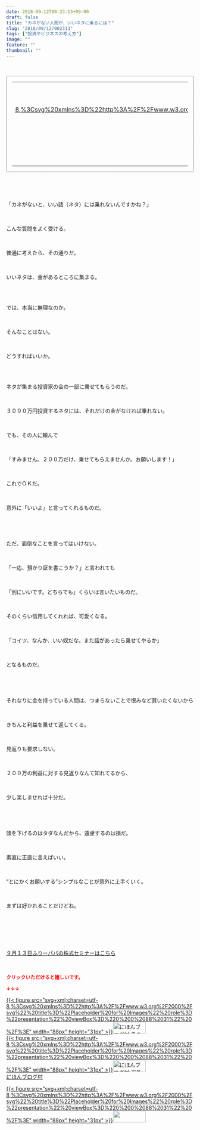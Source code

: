 ```yaml
---
date: 2018-09-12T00:23:13+09:00
draft: false
title: "カネがない人間が、いいネタに乗るには？"
slug: "2018/09/12/002313"
tags: ["投資やビジネスの考え方"]
image: ""
feature: ""
thumbnail: ""
---
```

<p> </p><div contenteditable="false" style="padding: 15px; border-radius: 4px; border: 1px dotted currentColor; border-image: none;"><table border="0" cellpadding="0" cellspacing="0" style="margin: 0px; table-layout: fixed;" width="100%">	<tbody width="100%">		<tr>			<td aligin="center" style="vertical-align: middle;" width="95"><span style="text-align: center; display: block;"><a alt0="AmebaAffiliate" alt1="稼げる人の常識、稼げない人の常識" alt2="Amazon" alt3="https://images-fe.ssl-images-amazon.com/images/I/51Ft8zEBpkL._SL160_.jpg" alt4="1" href="4802110227?SubscriptionId=AKIAJLD6FH2TADXIQKDQ&amp;tag=amebablog-a2371184-22&amp;linkCode=xm2&amp;camp=2025&amp;creative=165953&amp;creativeASIN=4802110227" target="_blank">{{< figure src="svg+xml;charset=utf-8,%3Csvg%20xmlns%3D%22http%3A%2F%2Fwww.w3.org%2F2000%2Fsvg%22%20title%3D%22Placeholder%20for%20Images%22%20role%3D%22presentation%22%20viewBox%3D%220%200%201%201%22%20%2F%3E"  >}}<noscript><img alt="稼げる人の常識、稼げない人の常識" border="0" data-img="affiliate" src="https://images-fe.ssl-images-amazon.com/images/I/51Ft8zEBpkL._SL160_.jpg" style="margin: 0px; vertical-align: middle; max-width: 95px;"></noscript></a></span></td>			<td style="line-height: 1.5; padding-left: 15px; vertical-align: middle;"><a alt0="AmebaAffiliate" alt1="稼げる人の常識、稼げない人の常識" alt2="Amazon" alt3="https://images-fe.ssl-images-amazon.com/images/I/51Ft8zEBpkL._SL160_.jpg" alt4="1" href="4802110227?SubscriptionId=AKIAJLD6FH2TADXIQKDQ&amp;tag=amebablog-a2371184-22&amp;linkCode=xm2&amp;camp=2025&amp;creative=165953&amp;creativeASIN=4802110227" target="_blank">稼げる人の常識、稼げない人の常識</a>			<div style="padding: 3px 0px;">1,200円</div>			<div style="font-size: 0.83em;">Amazon</div></td>		</tr>	</tbody></table></div><p> </p><p> </p><p>「カネがないと、いい話（ネタ）には乗れないんですかね？」</p><p> </p><p>こんな質問をよく受ける。</p><p> </p><p>普通に考えたら、その通りだ。</p><p> </p><p>いいネタは、金があるところに集まる。</p><p> </p><p><br/>では、本当に無理なのか。</p><p> </p><p>そんなことはない。</p><p> </p><p>どうすればいいか。</p><p> </p><p><br/>ネタが集まる投資家の金の一部に乗せてもらうのだ。</p><p> </p><p>３０００万円投資するネタには、それだけの金がなければ乗れない。</p><p> </p><p>でも、その人に頼んで</p><p> </p><p>「すみません。２００万だけ、乗せてもらえませんか。お願いします！」</p><p> </p><p>これでＯＫだ。</p><p> </p><p>意外に「いいよ」と言ってくれるものだ。</p><p> </p><p> </p><p>ただ、面倒なことを言ってはいけない。</p><p> </p><p>「一応、預かり証を書こうか？」と言われても</p><p> </p><p>「別にいいです。どちらでも」くらいは言いたいものだ。</p><p> </p><p>そのくらい信用してくれれば、可愛くなる。</p><p> </p><p>「コイツ、なんか、いい奴だな。また話があったら乗せてやるか」</p><p> </p><p>となるものだ。</p><p> </p><p> </p><p>それなりに金を持っている人間は、つまらないことで恨みなど買いたくないから</p><p> </p><p>きちんと利益を乗せて返してくる。</p><p> </p><p>見返りも要求しない。</p><p> </p><p>２００万の利益に対する見返りなんて知れてるから、</p><p> </p><p>少し楽しませれば十分だ。</p><p> </p><p> </p><p>頭を下げるのはタダなんだから、遠慮するのは損だ。</p><p> </p><p>素直に正直に言えばいい。</p><p> </p><p>“とにかくお願いする”シンプルなことが意外に上手くいく。</p><p> </p><p>まずは好かれることだけどね。</p><p> </p><p> </p><p> </p><p><a href="https://ameblo.jp/shintakane/entry-12403606403.html" target="_blank">９月１３日ふりーパパの株式セミナーはこちら</a></p><p> </p><p><font color="#ff0000" size="2"><strong>クリックいただけると嬉しいです。</strong></font></p><p><font color="#ff0000" size="2"><strong>↓↓↓</strong></font></p><p><a href="ranking.html?p_cid=01260127" id="&amp;blogmura_banner" target="_blank">{{< figure src="svg+xml;charset=utf-8,%3Csvg%20xmlns%3D%22http%3A%2F%2Fwww.w3.org%2F2000%2Fsvg%22%20title%3D%22Placeholder%20for%20Images%22%20role%3D%22presentation%22%20viewBox%3D%220%200%2088%2031%22%20%2F%3E" width="88px" height="31px" >}}<noscript><img alt="にほんブログ村 その他生活ブログ 不動産投資へ" border="0" height="31" src="https://img-proxy.blog-video.jp/images?url=http%3A%2F%2Flife.blogmura.com%2Fhudousantoushi%2Fimg%2Fhudousantoushi88_31.gif" width="88"></noscript></a><br/><a href="ranking.html?p_cid=01260127" target="_blank">{{< figure src="svg+xml;charset=utf-8,%3Csvg%20xmlns%3D%22http%3A%2F%2Fwww.w3.org%2F2000%2Fsvg%22%20title%3D%22Placeholder%20for%20Images%22%20role%3D%22presentation%22%20viewBox%3D%220%200%2088%2031%22%20%2F%3E" width="88px" height="31px" >}}<noscript><img alt="にほんブログ村 海外生活ブログ バリ島情報へ" border="0" height="31" src="https://img-proxy.blog-video.jp/images?url=http%3A%2F%2Foverseas.blogmura.com%2Fbali%2Fimg%2Fbali88_31.gif" width="88"></noscript></a><br/><a href="ranking.html?p_cid=01260127" target="_blank">にほんブログ村</a></p><p><a href="link.php?1804582" title="人気ブログランキングへ">{{< figure src="svg+xml;charset=utf-8,%3Csvg%20xmlns%3D%22http%3A%2F%2Fwww.w3.org%2F2000%2Fsvg%22%20title%3D%22Placeholder%20for%20Images%22%20role%3D%22presentation%22%20viewBox%3D%220%200%2088%2031%22%20%2F%3E" width="88px" height="31px" >}}<noscript><img border="0" height="31" src="https://blog.with2.net/img/banner/banner_22.gif" width="88"></noscript></a></p><p> </p>

